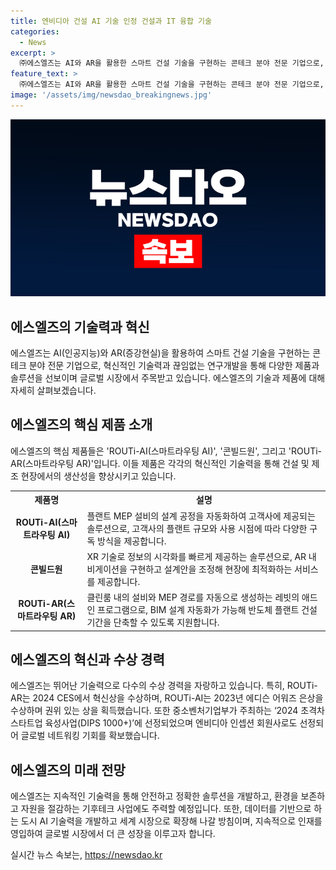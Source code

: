 ```yaml
---
title: 엔비디아 건설 AI 기술 인정 건설과 IT 융합 기술
categories:
  - News
excerpt: >
  ㈜에스엘즈는 AI와 AR을 활용한 스마트 건설 기술을 구현하는 콘테크 분야 전문 기업으로, 미국 LA에도 지사를 설립하며 글로벌 사업 영역을 확장하고 있는 중이다. 인력은 건설 지식과 IT를 모두 갖춘 전문가들로 구성되어 있으며, 에스엘즈의 핵심 제품으로는 ROUTi-AI가 있다. 이외에도 반도체 플랜트 건설에 특화된 기술력을 갖추고 있으며, 환경 보존 및 기후테크 사업에도 주력하고 있다. 미래에는 데이터를 기반으로 하는 도시 AI 기술력을 개발하여 세계적인 기업으로 성장하고 있는 방침이다.
feature_text: >
  ㈜에스엘즈는 AI와 AR을 활용한 스마트 건설 기술을 구현하는 콘테크 분야 전문 기업으로, 미국 LA에도 지사를 설립하며 글로벌 사업 영역을 확장하고 있는 중이다. 인력은 건설 지식과 IT를 모두 갖춘 전문가들로 구성되어 있으며, 에스엘즈의 핵심 제품으로는 ROUTi-AI가 있다. 이외에도 반도체 플랜트 건설에 특화된 기술력을 갖추고 있으며, 환경 보존 및 기후테크 사업에도 주력하고 있다. 미래에는 데이터를 기반으로 하는 도시 AI 기술력을 개발하여 세계적인 기업으로 성장하고 있는 방침이다.
image: '/assets/img/newsdao_breakingnews.jpg'
---
```


<p><img src="/assets/img/newsdao_breakingnews.jpg" alt="ontimetimes 속보" /></p>

<h2 data-ke-size="size26">에스엘즈의 기술력과 혁신</h2>

<p data-ke-size="size16">에스엘즈는 AI(인공지능)와 AR(증강현실)을 활용하여 스마트 건설 기술을 구현하는 콘테크 분야 전문 기업으로, 혁신적인 기술력과 끊임없는 연구개발을 통해 다양한 제품과 솔루션을 선보이며 글로벌 시장에서 주목받고 있습니다. 에스엘즈의 기술과 제품에 대해 자세히 살펴보겠습니다.</p>

<h2 data-ke-size="size26">에스엘즈의 핵심 제품 소개</h2>

<p data-ke-size="size16">에스엘즈의 핵심 제품들은 'ROUTi-AI(스마트라우팅 AI)', '콘빌드원', 그리고 'ROUTi-AR(스마트라우팅 AR)'입니다. 이들 제품은 각각의 혁신적인 기술력을 통해 건설 및 제조 현장에서의 생산성을 향상시키고 있습니다.</p>

<table>
  <tr>
    <th>제품명</th>
    <th>설명</th>
  </tr>
  <tr>
    <td style="text-align: center; height: 17px;"><b>ROUTi-AI(스마트라우팅 AI)</b></td>
    <td>플랜트 MEP 설비의 설계 공정을 자동화하여 고객사에 제공되는 솔루션으로, 고객사의 플랜트 규모와 사용 시점에 따라 다양한 구독 방식을 제공합니다.</td>
  </tr>
  <tr>
    <td style="text-align: center; height: 17px;"><b>콘빌드원</b></td>
    <td>XR 기술로 정보의 시각화를 빠르게 제공하는 솔루션으로, AR 내비게이션을 구현하고 설계안을 조정해 현장에 최적화하는 서비스를 제공합니다.</td>
  </tr>
  <tr>
    <td style="text-align: center; height: 17px;"><b>ROUTi-AR(스마트라우팅 AR)</b></td>
    <td>클린룸 내의 설비와 MEP 경로를 자동으로 생성하는 레빗의 애드인 프로그램으로, BIM 설계 자동화가 가능해 반도체 플랜트 건설 기간을 단축할 수 있도록 지원합니다.</td>
  </tr>
</table>

<h2 data-ke-size="size26">에스엘즈의 혁신과 수상 경력</h2>

<p data-ke-size="size16">에스엘즈는 뛰어난 기술력으로 다수의 수상 경력을 자랑하고 있습니다. 특히, ROUTi-AR는 2024 CES에서 혁신상을 수상하며, ROUTi-AI는 2023년 에디슨 어워즈 은상을 수상하며 권위 있는 상을 획득했습니다. 또한 중소벤처기업부가 주최하는 ‘2024 초격차 스타트업 육성사업(DIPS 1000+)’에 선정되었으며 엔비디아 인셉션 회원사로도 선정되어 글로벌 네트워킹 기회를 확보했습니다.</p>

<h2 data-ke-size="size26">에스엘즈의 미래 전망</h2>

<p data-ke-size="size16">에스엘즈는 지속적인 기술력을 통해 안전하고 정확한 솔루션을 개발하고, 환경을 보존하고 자원을 절감하는 기후테크 사업에도 주력할 예정입니다. 또한, 데이터를 기반으로 하는 도시 AI 기술력을 개발하고 세계 시장으로 확장해 나갈 방침이며, 지속적으로 인재를 영입하여 글로벌 시장에서 더 큰 성장을 이루고자 합니다.</p>
실시간 뉴스 속보는, <a href="https://newsdao.kr" rel="dofollow">https://newsdao.kr</a>


